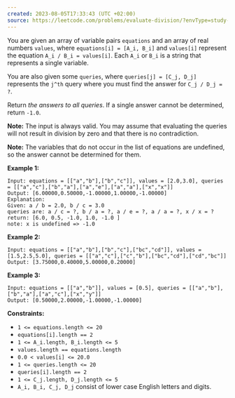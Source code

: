 ```yaml
---
created: 2023-08-05T17:33:43 (UTC +02:00)
source: https://leetcode.com/problems/evaluate-division/?envType=study-plan-v2&envId=leetcode-75
---
```

You are given an array of variable pairs `equations` and an array of real numbers `values`, where `equations[i] = [A_i, B_i]` and `values[i]` represent the equation `A_i / B_i = values[i]`. Each `A_i` or `B_i` is a string that represents a single variable.

You are also given some `queries`, where `queries[j] = [C_j, D_j]` represents the `j^th` query where you must find the answer for `C_j / D_j = ?`.

Return _the answers to all queries_. If a single answer cannot be determined, return `-1.0`.

**Note:** The input is always valid. You may assume that evaluating the queries will not result in division by zero and that there is no contradiction.

**Note:** The variables that do not occur in the list of equations are undefined, so the answer cannot be determined for them.

**Example 1:**

```
Input: equations = [["a","b"],["b","c"]], values = [2.0,3.0], queries = [["a","c"],["b","a"],["a","e"],["a","a"],["x","x"]]
Output: [6.00000,0.50000,-1.00000,1.00000,-1.00000]
Explanation: 
Given: a / b = 2.0, b / c = 3.0
queries are: a / c = ?, b / a = ?, a / e = ?, a / a = ?, x / x = ? 
return: [6.0, 0.5, -1.0, 1.0, -1.0 ]
note: x is undefined => -1.0
```

**Example 2:**

```
Input: equations = [["a","b"],["b","c"],["bc","cd"]], values = [1.5,2.5,5.0], queries = [["a","c"],["c","b"],["bc","cd"],["cd","bc"]]
Output: [3.75000,0.40000,5.00000,0.20000]

```

**Example 3:**

```
Input: equations = [["a","b"]], values = [0.5], queries = [["a","b"],["b","a"],["a","c"],["x","y"]]
Output: [0.50000,2.00000,-1.00000,-1.00000]

```

**Constraints:**

-   `1 <= equations.length <= 20`
-   `equations[i].length == 2`
-   `1 <= A_i.length, B_i.length <= 5`
-   `values.length == equations.length`
-   `0.0 < values[i] <= 20.0`
-   `1 <= queries.length <= 20`
-   `queries[i].length == 2`
-   `1 <= C_j.length, D_j.length <= 5`
-   `A_i, B_i, C_j, D_j` consist of lower case English letters and digits.

